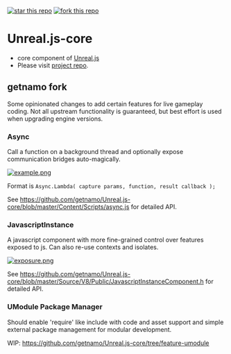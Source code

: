 [![star this repo](http://githubbadges.com/star.svg?user=ncsoft&repo=Unreal.js&style=default)](https://github.com/ncsoft/Unreal.js)
[![fork this repo](http://githubbadges.com/fork.svg?user=ncsoft&repo=Unreal.js&style=default)](https://github.com/ncsoft/Unreal.js/fork)
# Unreal.js-core

- core component of [Unreal.js](https://github.com/ncsoft/Unreal.js)
- Please visit [project repo](https://github.com/ncsoft/Unreal.js).

## getnamo fork

Some opinionated changes to add certain features for live gameplay coding. Not all upstream functionality is guaranteed, but best effort is used when upgrading engine versions.

### Async

Call a function on a background thread and optionally expose communication bridges auto-magically.

[![example.png](https://i.imgur.com/ozenYI8.png)](https://twitter.com/getnamo/status/1276977110762979328)

Format is 
```Async.Lambda( capture params, function, result callback );```

See https://github.com/getnamo/Unreal.js-core/blob/master/Content/Scripts/async.js for detailed API.

### JavascriptInstance

A javascript component with more fine-grained control over features exposed to js. Can also re-use contexts and isolates.

[![exposure.png](https://i.imgur.com/cZsjeRn.png)](https://twitter.com/getnamo/status/1271772156611817472)

See https://github.com/getnamo/Unreal.js-core/blob/master/Source/V8/Public/JavascriptInstanceComponent.h for detailed API.


### UModule Package Manager

Should enable 'require' like include with code and asset support and simple external package management for modular development.

WIP: https://github.com/getnamo/Unreal.js-core/tree/feature-umodule
